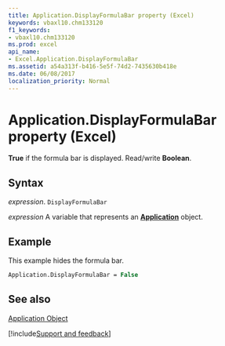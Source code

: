 ```yaml
---
title: Application.DisplayFormulaBar property (Excel)
keywords: vbaxl10.chm133120
f1_keywords:
- vbaxl10.chm133120
ms.prod: excel
api_name:
- Excel.Application.DisplayFormulaBar
ms.assetid: a54a313f-b416-5e5f-74d2-7435630b418e
ms.date: 06/08/2017
localization_priority: Normal
---
```



# Application.DisplayFormulaBar property (Excel)

 **True** if the formula bar is displayed. Read/write **Boolean**.


## Syntax

_expression_. `DisplayFormulaBar`

_expression_ A variable that represents an **[Application](Excel.Application(object).md)** object.


## Example

This example hides the formula bar.


```vb
Application.DisplayFormulaBar = False
```


## See also


[Application Object](Excel.Application(object).md)

[!include[Support and feedback](~/includes/feedback-boilerplate.md)]